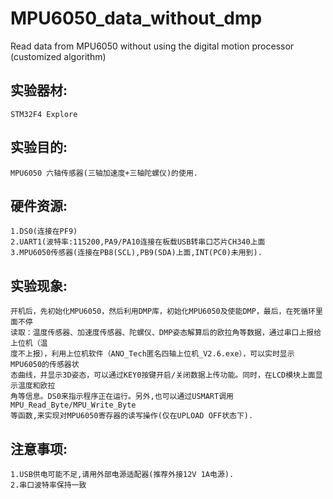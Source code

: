 # MPU6050_data_without_dmp
Read data from MPU6050 without using the digital motion processor (customized algorithm)

## 实验器材:
	STM32F4 Explore
	
## 实验目的:
	MPU6050 六轴传感器(三轴加速度+三轴陀螺仪)的使用.
	
## 硬件资源:
	1.DS0(连接在PF9)
	2.UART1(波特率:115200,PA9/PA10连接在板载USB转串口芯片CH340上面
	3.MPU6050传感器(连接在PB8(SCL),PB9(SDA)上面,INT(PC0)未用到).

## 实验现象:
	开机后，先初始化MPU6050，然后利用DMP库，初始化MPU6050及使能DMP，最后，在死循环里面不停
	读取：温度传感器、加速度传感器、陀螺仪、DMP姿态解算后的欧拉角等数据，通过串口上报给上位机（温
	度不上报），利用上位机软件（ANO_Tech匿名四轴上位机_V2.6.exe），可以实时显示MPU6050的传感器状
	态曲线，并显示3D姿态，可以通过KEY0按键开启/关闭数据上传功能。同时，在LCD模块上面显示温度和欧拉
	角等信息。DS0来指示程序正在运行。另外,也可以通过USMART调用MPU_Read_Byte/MPU_Write_Byte
	等函数,来实现对MPU6050寄存器的读写操作(仅在UPLOAD OFF状态下).
	
## 注意事项: 
	1.USB供电可能不足,请用外部电源适配器(推荐外接12V 1A电源).
	2.串口波特率保持一致

